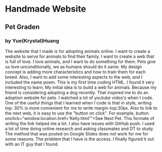 # Handmade Website
## Pet Graden
### by Yue(Krystal)Huang


The website that I made is for adopting animals online. I want to create a website to serve for animals to find their family. I want to create a web that is full of love. I love animals, and I want to do something for them. Pets give us love unconditionally, we as humans should do it same. My design concept is adding more characteristics and how to train them for each breed. Also, I want to add some interesting aspects to the web, and I included the name poem. This is my first time coding HTML. I found it very interesting to learn. My initial idea is to build a web for animals. Because my friend is considering adopting a dog recently. That inspired me to do an adoption website for pets. I watched a lot of youtube video's when I code. One of the useful things that I learned when I code is that in style, writing top: 30% is more convenient for me to write margin-top:30px. Also to link to the next web, it is easy to use the "button on click". For example, button onclick="window.location.href='Kelly.html'">See Next Pet. This formate of writing the link helped me a lot. I also have issues with GitHub push. I used a lot of time doing online research and asking classmates and DT to study. The method that was posted on Google Slides does not work for me for some reasons. The problem that I have is the access. I finally figured it out with an IT guy that I found.

